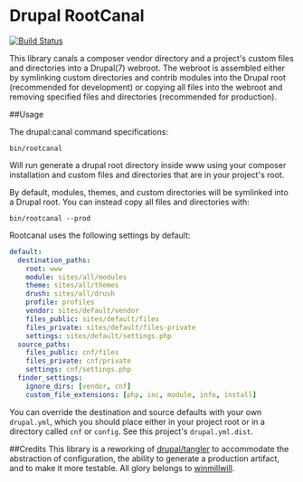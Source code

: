 # Drupal RootCanal

[![Build Status](https://travis-ci.org/craychee/rootcanal.svg?branch=master)](https://travis-ci.org/craychee/rootcanal)

This library canals a composer vendor directory and a project's custom files and directories into a Drupal(7) webroot. The webroot is assembled either by symlinking custom directories and contrib modules into the Drupal root (recommended for development) or copying all files into the webroot and removing specified files and directories (recommended for production).

##Usage

The drupal:canal command specifications:  

```
bin/rootcanal
```
Will run generate a drupal root directory inside www using your composer installation and custom files and directories that are in your project's root.

By default, modules, themes, and custom directories will be symlinked into a Drupal root.
You can instead copy all files and directories with:  
```
bin/rootcanal --prod
```

Rootcanal uses the following settings by default:
```yml
default:
  destination_paths:
    root: www
    module: sites/all/modules
    theme: sites/all/themes
    drush: sites/all/drush
    profile: profiles
    vendor: sites/default/vendor
    files_public: sites/default/files
    files_private: sites/default/files-private
    settings: sites/default/settings.php
  source_paths:
    files_public: cnf/files
    files_private: cnf/private
    settings: cnf/settings.php
  finder_settings:
    ignore_dirs: [vendor, cnf]
    custom_file_extensions: [php, inc, module, info, install]
```
You can override the destination and source defaults with your own `drupal.yml`, which you should place either in your project root or in a directory called `cnf` or `config`. See this project's `drupal.yml.dist`.

##Credits
This library is a reworking of [drupal/tangler](https://github.com/winmillwill/drupal-tangler) to accommodate the abstraction of configuration, the ability to generate a production artifact, and to make it more testable. All glory belongs to [winmillwill](https://github.com/winmillwill).
